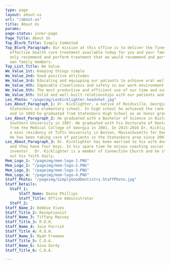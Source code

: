 ```yaml
---
type: page
layout: about-us
url: "/about-us"
title: About Us
params: 
page-status: inner-page
Page_Title: About Us
Top_Blurb_Title: Simply Commited
Top_Blurb_Paragraph: Our mission at this office is to deliver the finest, most cost
  effective health care treatment available today for you and your family. We will
  only recommend and perform treatment that we would recommend and perform for our
  own family members.
Top_List_Title: We Value
We_Value_1st: Keeping things simple
We_Value_2nd: Good positive attitudes
We_Value_3rd: Educating and equipping our patients to achieve oral wellness
We_Value_4th: Impecable cleanliness and safety in our work environment
We_Value_5th: The most productive and efficient use of our time and our patients time
We_Value_6th: Solid and well-built relationships with our patients and our team members
Les_Photo: "/pageimg/LesKicklighter.headshot.jpg"
Les_About_Paragraph_1: Dr. Kicklighter, a native of Reidsville, Georgia, moved to
  Statesboro in elementary school. In high school he achieved the rank of Eagle Scout
  and in 1993 he graduated from Statesboro High School as an honor graduate.
Les_About_Paragraph_2: He graduated with a Bachelor of Science in Biology from Georgia
  Southern University in 1997. He graduated with his Doctorate of Dental Medicine
  from the Medical College of Georgia in 2001. In 2015-2016 Dr. Kicklighter completed
  a mini residency at Tufts University in Boston, Massachusetts for Dental Sleep Medicine.
  He has been taking care of patients in the Statesboro area since 2001.
Les_About_Paragraph_3: Dr. Kicklighter has been married to his wife Anna since 2002
  and they have four boys. In his spare time he enjoys coaching soccer and being an
  inventor.  Dr. Kicklighter is a member of Connection Church and he strives to live
  out his faith daily.
Mem_Logo_1: "/pageimg/mem-logo-1.PNG"
Mem_Logo_2: "/pageimg/mem-logo-2.PNG"
Mem_Logo_3: "/pageimg/mem-logo-3.PNG"
Mem_Logo_4: "/pageimg/mem-logo-4.PNG"
Staff_Photo: "/pageimg/SimplyGoodDentistry.StaffPhoto.jpg"
Staff_Details:
  Staff_1:
      Staff_Name: Donna Phillips
      Staff_Title: Office Administrator
  Staff_2:
Staff_Name_2: Debbie Vives
Staff_Title_2: Receptionist
Staff_Name_3: Tiffany Massey
Staff_Title_3: R.D.H.
Staff_Name_4: Joie Parrish
Staff_Title_4: R.D.H.
Staff_Name_5: Myah Freeman
Staff_Title_5: C.D.A.
Staff_Name_6: Gina Gordy
Staff_Title_6: C.D.A.

---
```

